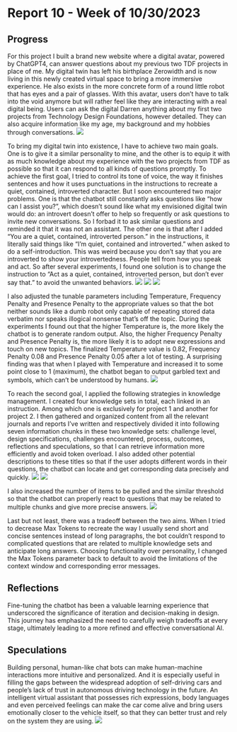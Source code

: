 # Report 10 - Week of 10/30/2023

## Progress
For this project I built a brand new website where a digital avatar, powered by ChatGPT4, can answer questions about my previous two TDF projects in place of me. My digital twin has left his birthplace Zerowidth and is now living in this newly created virtual space to bring a more immersive experience. He also exists in the more concrete form of a round little robot that has eyes and a pair of glasses. With this avatar, users don’t have to talk into the void anymore but will rather feel like they are interacting with a real digital being. Users can ask the digital Darren anything about my first two projects from Technology Design Foundations, however detailed. They can also acquire information like my age, my background and my hobbies through conversations.
![](w-10.png)

To bring my digital twin into existence, I have to achieve two main goals. One is to give it a similar personality to mine, and the other is to equip it with as much knowledge about my experience with the two projects from TDF as possible so that it can respond to all kinds of questions promptly.
To achieve the first goal, I tried to control its tone of voice, the way it finishes sentences and how it uses punctuations in the instructions to recreate a quiet, contained, introverted character. But I soon encountered two major problems. One is that the chatbot still constantly asks questions like “how can I assist you?”, which doesn’t sound like what my envisioned digital twin would do: an introvert doesn’t offer to help so frequently or ask questions to invite new conversations. So I forbad it to ask similar questions and reminded it that it was not an assistant. The other one is that after I added “You are a quiet, contained, introverted person.” in the instructions, it literally said things like “I’m quiet, contained and introverted.” when asked to do a self-introduction. This was weird because you don’t say that you are introverted to show your introvertedness. People tell from how you speak and act. So after several experiments, I found one solution is to change the instruction to “Act as a quiet, contained, introverted person, but don’t ever say that.” to avoid the unwanted behaviors.
![](w-10-1.jpg)
![](w-10-2.jpg)
![](w-10-3.jpg)

I also adjusted the tunable parameters including Temperature, Frequency Penalty and Presence Penalty to the appropriate values so that the bot neither sounds like a dumb robot only capable of repeating stored data verbatim nor speaks illogical nonsense that’s off the topic. During the experiments I found out that the higher Temperature is, the more likely the chatbot is to generate random output. Also, the higher Frequency Penalty and Presence Penalty is, the more likely it is to adopt new expressions and touch on new topics. The finalized Temperature value is 0.82, Frequency Penalty 0.08 and Presence Penalty 0.05 after a lot of testing. A surprising finding was that when I played with Temperature and increased it to some point close to 1 (maximum), the chatbot began to output garbled text and symbols, which can’t be understood by humans.
![](w-10-4.jpg)
 
To reach the second goal, I applied the following strategies in knowledge management. I created four knowledge sets in total, each linked in an instruction. Among which one is exclusively for project 1 and another for project 2. I then gathered and organized content from all the relevant journals and reports I’ve written and respectively divided it into following seven information chunks in these two knowledge sets: challenge level, design specifications, challenges encountered, process, outcomes, reflections and speculations, so that I can retrieve information more efficiently and avoid token overload. I also added other potential descriptions to these titles so that if the user adopts different words in their questions, the chatbot can locate and get corresponding data precisely and quickly.
![](w-10-5.jpg)
![](w-10-7.jpg)
 
I also increased the number of items to be pulled and the similar threshold so that the chatbot can properly react to questions that may be related to multiple chunks and give more precise answers.
![](w-10-6.jpg)

Last but not least, there was a tradeoff between the two aims. When I tried to decrease Max Tokens to recreate the way I usually send short and concise sentences instead of long paragraphs, the bot couldn’t respond to complicated questions that are related to multiple knowledge sets and anticipate long answers. Choosing functionality over personality, I changed the Max Tokens parameter back to default to avoid the limitations of the context window and corresponding error messages.

## Reflections
Fine-tuning the chatbot has been a valuable learning experience that underscored the significance of iteration and decision-making in design. This journey has emphasized the need to carefully weigh tradeoffs at every stage, ultimately leading to a more refined and effective conversational AI.

## Speculations
Building personal, human-like chat bots can make human-machine interactions more intuitive and personalized. And it is especially useful in filling the gaps between the widespread adoption of self-driving cars and people’s lack of trust in autonomous driving technology in the future. An intelligent virtual assistant that possesses rich expressions, body languages and even perceived feelings can make the car come alive and bring users emotionally closer to the vehicle itself, so that they can better trust and rely on the system they are using.
![](w-10-8.png)
